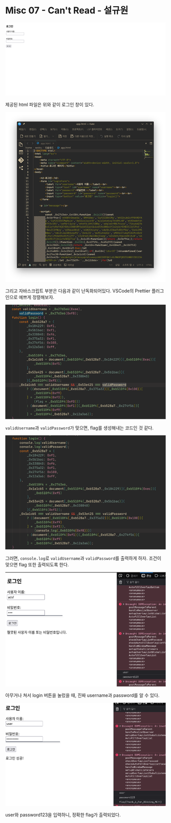 # Misc 07 - Can't Read - 설규원

![alt text](image.png)

제공된 html 파일은 위와 같이 로그인 창이 있다.

![alt text](image-1.png)

그리고 자바스크립트 부분은 다음과 같이 난독화되어있다. VSCode의 Prettier 플러그인으로 예쁘게 정렬해보자.

![alt text](image-2.png)

`validUsername`과 `validPassword`가 맞으면, flag를 생성해내는 코드인 것 같다.

![alt text](image-3.png)

그러면, `console.log`로 `validUsername`과 `validPassword`를 출력하게 하자. 조건이 맞으면 flag 또한 출력되도록 한다.

![alt text](image-4.png)

아무거나 쳐서 login 버튼을 눌렀을 때, 진짜 username과 password를 알 수 있다.

![alt text](image-5.png)

user와 password123을 입력하니, 정확한 flag가 출력되었다.
